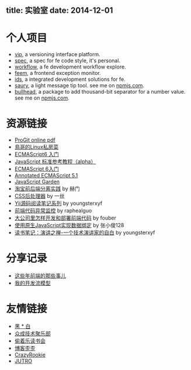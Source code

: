 title: 实验室
date: 2014-12-01
---

# 个人项目

- [vip](), a versioning interface platform.
- [spec](), a spec for fe code style, it's personal.
- [workflow](), a fe development workflow explore.
- [feem](), a frontend exception monitor.
- [ids](), a integrated development solutions for fe.
- [saury](https://github.com/gejiawen/saury), a light message tip tool. see me on [npmjs.com](https://www.npmjs.org/package/saury).
- [bullhead](https://github.com/gejiawen/bullhead), a package to add thousand-bit separator for a number value. see me on [npmjs.com](https://www.npmjs.com/package/bullhead).

# 资源链接

- [ProGit online pdf](http://git-scm.com/book/zh/v1)
- [鳥哥的Linux私房菜](http://vbird.dic.ksu.edu.tw/)
- [ECMAScript6 入门](http://es6.ruanyifeng.com/)
- [JavaScript 标准参考教程（alpha）](http://javascript.ruanyifeng.com/)
- [ECMAScript 6入门](http://es6.ruanyifeng.com/)
- [Annotated ECMAScript 5.1](http://es5.github.io/)
- [JavaScript Garden](http://bonsaiden.github.io/JavaScript-Garden/zh/)
- [淘宝前后端分离实践](http://2014.jsconf.cn/slides/herman-taobaoweb/index.html) by 赫门
- [CSS后处理器](http://yisibl.github.io/share/css-post-processor.html#/1) by 一丝
- [Yii源码阅读笔记系列](http://youngsterxyf.github.io/tag/yii.html) by youngsterxyf
- [前端代码异常监控](http://rapheal.sinaapp.com/2014/11/06/javascript-error-monitor/) by raphealguo
- [大公司里怎样开发和部署前端代码](https://github.com/fouber/blog/issues/6) by fouber
- [使用原生JavaScript实现数据绑定](http://www.html-js.com/article/2418) by 张小俊128
- [读书笔记：演讲之禅-一个技术演讲家的自白](http://youngsterxyf.github.io/2014/12/15/read-confessions-of-a-public-speaker/) by youngsterxyf

# 分享记录

- [这些年前端的那些事儿](http://gejiawen.github.io/slides/things-for-fe-in-these-years)
- [我的开发流模型](http://gejiawen.github.io/slides/my-dev-workflows)

# 友情链接

- [黑 * 白](http://youngsterxyf.github.io/)
- [众成技术聚乐部](http://happytechgroup.github.io/)
- [偷着乐读书会](http://happyreading.github.io/)
- [博客歪歪](http://www.bokeyy.com/)
- [CrazyRookie](http://crazyrookie.com/)
- [JUTRO](http://jutro.cn/)
